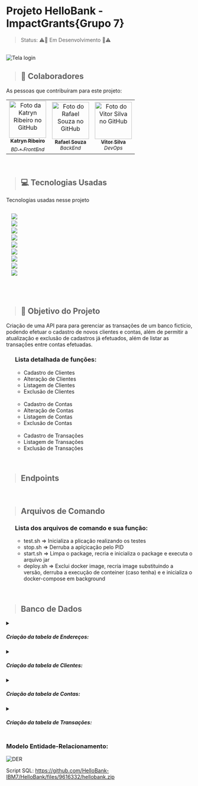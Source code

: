 # Projeto HelloBank - ImpactGrants{Grupo 7}

> Status: ⚠🔧 Em Desenvolvimento 🔨⚠
<br>

<img src="https://user-images.githubusercontent.com/66737556/190678385-3f80de8a-ca48-494e-acb5-273bcc50e45f.png" alt="Tela login">
<br>

> ## 🤝 Colaboradores

As pessoas que contribuíram para este projeto:

<table>
  <tr>
    <td align="center">
      <a href="https://github.com/katrynribeiro" target="_blank">
        <img src="https://avatars.githubusercontent.com/u/103230282?v=4" width="100px;" alt="Foto da Katryn Ribeiro no GitHub"/> <br>
        <sub><b> Katryn Ribeiro </b></sub> <br>
        <sub><i> BD + FrontEnd </sub> <br>
      </a>
    </td>
    <td align="center">
      <a href="https://github.com/rflsza13" target="_blank">
        <img src="https://user-images.githubusercontent.com/66737556/191072857-75f04780-2fb3-4018-aebb-403abeb2ff86.jpg" width="100px;"alt="Foto do Rafael Souza no GitHub"/> <br>
        <sub><b> Rafael Souza </b></sub> <br>
        <sub><i> BackEnd </i></sub> <br>
      </a>
    </td>
    <td align="center">
      <a href="https://github.com/wvitorsj" target="_blank">
        <img src="https://avatars.githubusercontent.com/u/74933042?v=4" width="100px;" alt="Foto do Vitor Silva no GitHub"/> <br>
        <sub><b> Vitor Silva </b></sub> <br>
        <sub><i> DevOps </i></sub> <br>
      </a>
    </td>
  </tr>
</table>

<br>

> ## 💻 Tecnologias Usadas

Tecnologias usadas nesse projeto

<code>
  <img src="https://img.shields.io/badge/Git-E34F26?style=for-the-badge&logo=git&logoColor=white"/>
  <img src="https://img.shields.io/badge/Java-ED8B00?style=for-the-badge&logo=java&logoColor=white"/>
  <img src="https://img.shields.io/badge/Spring-6DB33F?style=for-the-badge&logo=spring&logoColor=white"/>
  <img src="https://img.shields.io/badge/HTML-239120?style=for-the-badge&logo=html5&logoColor=white"/>
  <img src="https://img.shields.io/badge/CSS-239120?&style=for-the-badge&logo=css3&logoColor=white"/>
  <img src="https://img.shields.io/badge/Jenkins-D33833?style=for-the-badge&logo=jenkins&logoColor=white"/>
  <img src="https://img.shields.io/badge/Docker-2496ED?style=for-the-badge&logo=docker&logoColor=white"/>
  <img src="https://img.shields.io/badge/Amazon_AWS-232F3E?style=for-the-badge&logo=amazon-aws&logoColor=white"/>
  <img src="https://img.shields.io/badge/MySQL-00000F?style=for-the-badge&logo=mysql&logoColor=white"/>
</code>

<br>
<br>
<br>

> ## 📓 Objetivo do Projeto
  Criação de uma API para para gerenciar as transações de um banco fictício, podendo efetuar o cadastro de novos clientes e contas, além de permitir a atualização e exclusão de cadastros já efetuados, além de listar as transações entre contas efetuadas.
  <ul> 
    <H3> Lista detalhada de funções: </H3>
    <ul>
      <li> Cadastro de Clientes </li>
      <li> Alteração de Clientes </li>
      <li> Listagem de Clientes </li>
      <li> Exclusão de Clientes </li>
      <br>
      <li> Cadastro de Contas </li>
      <li> Alteração de Contas </li>
      <li> Listagem de Contas </li>
      <li> Exclusão de Contas </li>
      <br>
      <li> Cadastro de Transações </li>
      <li> Listagem de Transações </li>
      <li> Exclusão de Transações </li>
    </ul>
  </ul>
  
<br>

> ## Endpoints

<br>

> ## Arquivos de Comando
  <ul> 
    <H3> Lista dos arquivos de comando e sua função: </H3>
    <ul>
      <li> test.sh => Inicializa a plicação realizando os testes </li>
      <li> stop.sh => Derruba a aplçicação pelo PID </li>
      <li> start.sh => Limpa o package, recria e inicializa o package e executa o arquivo jar </li>
      <li> deploy.sh => Exclui docker image, recria image substituindo a versão, derruba a execução de conteiner (caso tenha) e e inicializa o docker-compose em background 
      </li>            
    </ul>
  </ul>
  
<br>

> ## Banco de Dados

 <details>
  <summary> <h5> Criação da tabela de Endereços: </h5> </summary>
  
  ```Sql
  CREATE TABLE `endereco` (
    `id_endereco` int NOT NULL AUTO_INCREMENT,
    `logradouro` varchar(150) NOT NULL,
    `numero_endereco` varchar(7) NOT NULL,
    `bairro` varchar(60) NOT NULL,
    `cidade` varchar(50) NOT NULL,
    `estado` varchar(2) NOT NULL,
    `cep` varchar(9) NOT NULL,
    PRIMARY KEY (`id_endereco`));
  ```
 </details>
  
 <details>
  <summary> <h5> Criação da tabela de Clientes: </h5> </summary>
    
  ```Sql
  CREATE TABLE `cliente` (
    `id_cliente` int NOT NULL AUTO_INCREMENT,
    `nome_cliente` varchar(90) NOT NULL,
    `email_cliente` varchar(50) NOT NULL,
    `telefone_cliente` varchar(20) NOT NULL,
    `cpf_cliente` varchar(15) NOT NULL,
    `endereco_cliente` int NOT NULL,
    PRIMARY KEY (`id_cliente`),
    KEY `fk_EndCli` (`endereco_cliente`),
    CONSTRAINT `fk_EndCli` FOREIGN KEY (`endereco_cliente`) REFERENCES `endereco` (`id_endereco`));
  ```
 </details>
  
 <details>
  <summary> <h5> Criação da tabela de Contas: </h5> </summary>

  ```Sql
    CREATE TABLE `conta` (
      `id_conta` int NOT NULL AUTO_INCREMENT,
      `agencia_conta` int NOT NULL,
      `numero_conta` int NOT NULL,
      `saldo` double DEFAULT NULL,
      `id_cliente` int DEFAULT NULL,
      PRIMARY KEY (`id_conta`),
      KEY `fk_ContCli` (`id_cliente`),
      CONSTRAINT `fk_ContCli` FOREIGN KEY (`id_cliente`) REFERENCES `cliente` (`id_cliente`));
  ```
 </details>
  
 <details>
  <summary> <h5> Criação da tabela de Transações: </h5> </summary>

  ```Sql
    CREATE TABLE `transacao` (
      `id_transacao` int NOT NULL AUTO_INCREMENT,
        `conta_origem` int,
        `conta_destino` int NOT NULL,
        `valor_transacao` float NOT NULL,
        `data_transacao` varchar(10) NOT NULL,
        `tipo_transacao` varchar(15),
        PRIMARY KEY (`id_transacao`),
        KEY `fk_CliOrigin` (`conta_origem`),
        CONSTRAINT `fk_CliOrigin` FOREIGN KEY (`conta_origem`) REFERENCES `conta` (`id_conta`),
        KEY `fk_CliDest` (`conta_destino`),
        CONSTRAINT `fk_CliDest` FOREIGN KEY (`conta_destino`) REFERENCES `conta` (`id_conta`));
  ```
 </details>

<h3> Modelo Entidade-Relacionamento: </h3>
<img src="https://user-images.githubusercontent.com/66737556/190691890-1c7b4380-4040-4f24-9c9c-4cc89f67783e.png" alt="DER">
 
Script SQL: https://github.com/HelloBank-IBM7/HelloBank/files/9616332/hellobank.zip
